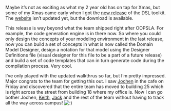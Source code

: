 Maybe it’s not as exciting as what my 2 year old has on tap for Xmas,
but some of my Xmas came early when I got the [new
release](http://www.microsoft.com/downloads/details.aspx?FamilyId=57A14CC6-C084-48DD-B401-1845013BF834&displaylang=en/)
of the DSL toolkit. The
[website](http://lab.msdn.microsoft.com/vs2005/teamsystem/workshop/dsltools)
isn’t updated yet, but the download is available.

This release is way beyond what the team shipped right after OOPSLA. For
example, the code generation engine is in there now. So where you could
only design the concepts of your modeling environment in the last
release, now you can build a set of concepts in what is now called the
Domain Model Designer, design a notation for that model using the
Designer Definitions file (visual designer for this file to be a part of
a future release) and build a set of code templates that can in turn
generate code during the compilation process. Very cool.

I’ve only played with the updated walkthrus so far, but I’m pretty
impressed. Major congrats to the team for getting this out. I saw
[Jochen](http://blogs.msdn.com/jochens) in the cafe on Friday and
discovered that the entire team has moved to building 25 which is right
across the street from building 18 where my office is. Now I can go
bother Jochen, [Keith](http://blogs.msdn.com/keith_short),
[Jack](http://blogs.msdn.com/jackgr) and the rest of the team without
having to track all the way across campus!
![:)](http://devhawk.net/wp-includes/images/smilies/icon_smile.gif)
